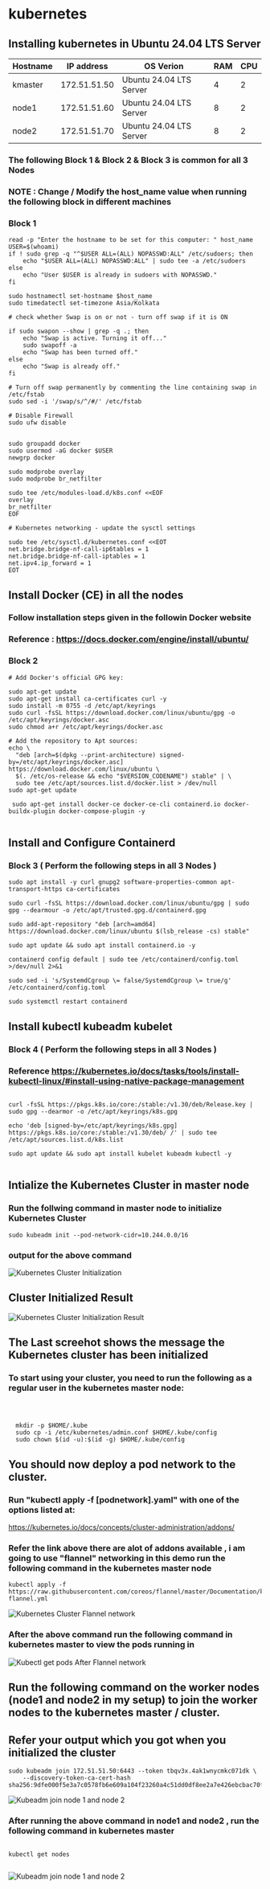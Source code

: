 # kubernetes
## Installing kubernetes in Ubuntu 24.04 LTS Server

| Hostname   | IP address  | OS Verion  | RAM | CPU |
|------------|------------|------------|------------|------------|
| kmaster |  172.51.51.50 | Ubuntu 24.04 LTS Server | 4  | 2 |
| node1   |  172.51.51.60 | Ubuntu 24.04 LTS Server | 8  | 2 |
| node2   |  172.51.51.70 | Ubuntu 24.04 LTS Server | 8  | 2 |


### The following Block 1 & Block 2 & Block 3 is common for all 3 Nodes
### NOTE : Change / Modify the host_name value when running the following block in different machines

### Block 1
```
read -p "Enter the hostname to be set for this computer: " host_name
USER=$(whoami)
if ! sudo grep -q "^$USER ALL=(ALL) NOPASSWD:ALL" /etc/sudoers; then
    echo "$USER ALL=(ALL) NOPASSWD:ALL" | sudo tee -a /etc/sudoers
else
    echo "User $USER is already in sudoers with NOPASSWD."
fi

sudo hostnamectl set-hostname $host_name
sudo timedatectl set-timezone Asia/Kolkata

# check whether Swap is on or not - turn off swap if it is ON

if sudo swapon --show | grep -q .; then
    echo "Swap is active. Turning it off..."
    sudo swapoff -a
    echo "Swap has been turned off."
else
    echo "Swap is already off."
fi

# Turn off swap permanently by commenting the line containing swap in /etc/fstab
sudo sed -i '/swap/s/^/#/' /etc/fstab

# Disable Firewall
sudo ufw disable


sudo groupadd docker
sudo usermod -aG docker $USER
newgrp docker

sudo modprobe overlay
sudo modprobe br_netfilter

sudo tee /etc/modules-load.d/k8s.conf <<EOF
overlay
br_netfilter
EOF

# Kubernetes networking - update the sysctl settings 

sudo tee /etc/sysctl.d/kubernetes.conf <<EOT
net.bridge.bridge-nf-call-ip6tables = 1
net.bridge.bridge-nf-call-iptables = 1
net.ipv4.ip_forward = 1
EOT

```
## Install Docker (CE) in all the nodes 

### Follow installation steps given in the followin Docker website

### Reference : https://docs.docker.com/engine/install/ubuntu/

### Block 2

```
# Add Docker's official GPG key:

sudo apt-get update
sudo apt-get install ca-certificates curl -y
sudo install -m 0755 -d /etc/apt/keyrings
sudo curl -fsSL https://download.docker.com/linux/ubuntu/gpg -o /etc/apt/keyrings/docker.asc
sudo chmod a+r /etc/apt/keyrings/docker.asc

# Add the repository to Apt sources:
echo \
  "deb [arch=$(dpkg --print-architecture) signed-by=/etc/apt/keyrings/docker.asc] https://download.docker.com/linux/ubuntu \
  $(. /etc/os-release && echo "$VERSION_CODENAME") stable" | \
  sudo tee /etc/apt/sources.list.d/docker.list > /dev/null
sudo apt-get update

 sudo apt-get install docker-ce docker-ce-cli containerd.io docker-buildx-plugin docker-compose-plugin -y


```

## Install and Configure Containerd

### Block 3 ( Perform the following steps in all 3 Nodes )

```
sudo apt install -y curl gnupg2 software-properties-common apt-transport-https ca-certificates

sudo curl -fsSL https://download.docker.com/linux/ubuntu/gpg | sudo gpg --dearmour -o /etc/apt/trusted.gpg.d/containerd.gpg 

sudo add-apt-repository "deb [arch=amd64] https://download.docker.com/linux/ubuntu $(lsb_release -cs) stable"

sudo apt update && sudo apt install containerd.io -y

containerd config default | sudo tee /etc/containerd/config.toml >/dev/null 2>&1

sudo sed -i 's/SystemdCgroup \= false/SystemdCgroup \= true/g' /etc/containerd/config.toml

sudo systemctl restart containerd

```

## Install kubectl kubeadm kubelet

### Block 4 ( Perform the following steps in all 3 Nodes )

### Reference https://kubernetes.io/docs/tasks/tools/install-kubectl-linux/#install-using-native-package-management

```

curl -fsSL https://pkgs.k8s.io/core:/stable:/v1.30/deb/Release.key | sudo gpg --dearmor -o /etc/apt/keyrings/k8s.gpg

echo 'deb [signed-by=/etc/apt/keyrings/k8s.gpg] https://pkgs.k8s.io/core:/stable:/v1.30/deb/ /' | sudo tee /etc/apt/sources.list.d/k8s.list

sudo apt update && sudo apt install kubelet kubeadm kubectl -y


```

## Intialize the Kubernetes Cluster in master node
### Run the follwing command in master node to initialize Kubernetes Cluster

```
sudo kubeadm init --pod-network-cidr=10.244.0.0/16

```
### output for the above command 

![Kubernetes Cluster Initialization](../images/kubeadm-init-cluster.jpg)

## Cluster Initialized Result
![Kubernetes Cluster Initialization Result](../images/kubeadm-init-result.jpg)

## The Last screehot shows the message the Kubernetes cluster has been initialized

### To start using your cluster, you need to run the following as a regular user in the kubernetes master node:

```



  mkdir -p $HOME/.kube
  sudo cp -i /etc/kubernetes/admin.conf $HOME/.kube/config
  sudo chown $(id -u):$(id -g) $HOME/.kube/config

```

## You should now deploy a pod network to the cluster.
### Run "kubectl apply -f [podnetwork].yaml" with one of the options listed at:
  https://kubernetes.io/docs/concepts/cluster-administration/addons/

### Refer the link above there are alot of addons available , i am going to use "flannel" networking in this demo run the following command in the kubernetes master node

```
kubectl apply -f https://raw.githubusercontent.com/coreos/flannel/master/Documentation/kube-flannel.yml

```
![Kubernetes Cluster Flannel network](../images/kubectl-flannel.jpg)

### After the above command run the following command in kubernetes master to view the pods running in 

![Kubectl get pods After Flannel network](../images/kubectl-get-pods-after-flannel.jpg)

## Run the following command on the worker nodes (node1 and node2 in my setup) to join the worker nodes to the kubernetes master / cluster.

## Refer your output which you got when you initialized the cluster


```
sudo kubeadm join 172.51.51.50:6443 --token tbqv3x.4ak1wnycmkc071dk \
	--discovery-token-ca-cert-hash sha256:9dfe000f5e3a7c0578fb6e609a104f23260a4c51dd0df8ee2a7e426ebcbac70f 

```

![Kubeadm join node 1 and node 2](../images/kubeadm-join.jpg)

### After running the above command in node1 and node2 , run the following command in kubernetes master

```

kubectl get nodes


```
![Kubeadm join node 1 and node 2](../images/kubectl-get-nodes.jpg)






